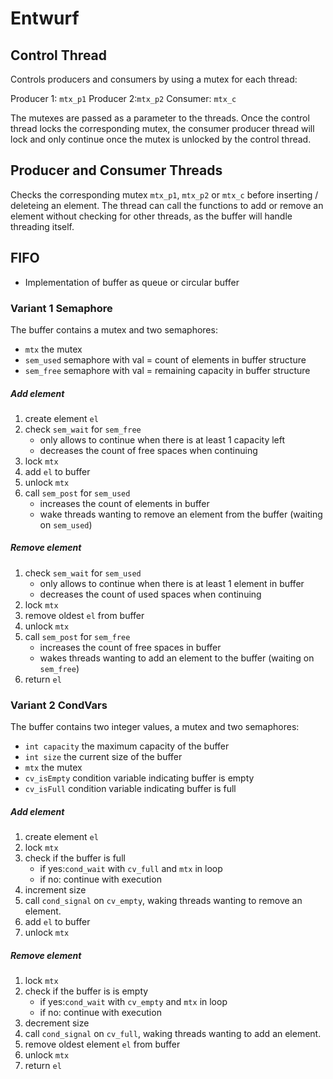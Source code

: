 # Entwurf

## Control Thread
Controls producers and consumers by using a mutex for each thread:

Producer 1: `mtx_p1`
Producer 2:`mtx_p2`
Consumer: `mtx_c`

The mutexes are passed as a parameter to the threads.
Once the control thread locks the corresponding mutex,
the consumer  producer thread will lock and only continue once the mutex is unlocked by the control thread.


## Producer and Consumer Threads
Checks the corresponding mutex `mtx_p1`, `mtx_p2` or `mtx_c` before inserting / deleteing an element.
The thread can call the functions to add or remove an element without checking for other threads,
as the buffer will handle threading itself.


## FIFO
- Implementation of buffer as queue or circular buffer


### Variant 1 Semaphore
The buffer  contains a mutex and two semaphores:
- `mtx` the mutex
- `sem_used` semaphore with val = count of elements in buffer structure
- `sem_free` semaphore with val = remaining capacity in buffer structure

##### Add element
1. create element `el`
1. check `sem_wait` for `sem_free`
    - only allows to continue when there is at least 1 capacity left
    - decreases the count of free spaces when continuing
1. lock `mtx` 
1. add `el` to buffer
1. unlock `mtx` 
1. call `sem_post` for `sem_used`
    - increases the count of elements in buffer
    - wake threads wanting to remove an element from the buffer (waiting on `sem_used`)

##### Remove element
1. check `sem_wait` for `sem_used`
    - only allows to continue when there is at least 1 element in buffer
    - decreases the count of used spaces when continuing
1. lock `mtx` 
1. remove oldest `el` from buffer
1. unlock `mtx` 
1. call `sem_post` for `sem_free`
    - increases the count of free spaces in buffer
    - wakes threads wanting to add an element to the buffer (waiting on `sem_free`)
1. return `el`


### Variant 2 CondVars
The buffer contains two integer values, a mutex and two semaphores:
- `int capacity` the maximum capacity of the buffer
- `int size` the current size of the buffer
- `mtx` the mutex
- `cv_isEmpty` condition variable indicating buffer is empty
- `cv_isFull` condition variable indicating buffer is full

##### Add element
1. create element `el`
1. lock `mtx`
1. check if the buffer is full
    - if yes:`cond_wait` with `cv_full` and `mtx` in loop 
    - if no: continue with execution  
1. increment size
1. call `cond_signal` on `cv_empty`, waking threads wanting to remove an element.
1. add `el` to buffer
1. unlock `mtx`

##### Remove element
1. lock `mtx` 
1. check if the buffer is is empty
    - if yes:`cond_wait` with `cv_empty` and `mtx` in loop 
    - if no: continue with execution  
1. decrement size
1. call `cond_signal` on `cv_full`, waking threads wanting to add an element.
1. remove oldest element `el` from buffer
1. unlock `mtx`
1. return `el` 
